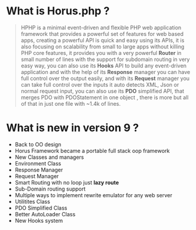 What is Horus.php ?
=======
<p class="lead"><blockquote>
    HPHP is a minimal event-driven and flexible PHP web application framework that provides a powerful set of features for web based apps,
    creating a powerful API is quick and easy using its APIs, it is also focusing on scalability from small to large apps
    without killing PHP core features, it provides you with a very powerful <strong>Router</strong> in small number of lines
    with the support for subdomain routing in very easy way, you can also use its <strong>Hooks</strong> API to build
    any event-driven application and with the help of its <strong>Response</strong> manager you can have full control
    over the output easily, and with its <strong>Request</strong> manager you can take full control over the inputs
    it auto detects XML, Json or normal request input, you can also use its <strong>PDO</strong> simplified API, that merges PDO with PDOStatement in one object
    , there is more but all of that in just one file with ~1.4k of lines.
</blockquote></p>

What is new in version 9 ?
=======
- Back to OO design  
- Horus Framework became a portable full stack oop framework  
- New Classes and managers  
- Environment Class  
- Response Manager  
- Request Manager  
- Smart Routing with no loop just **lazy route**  
- Sub-Domain routing support   
- Multiple ways to implement rewrite emulator for any web server  
- Utilitites Class  
- PDO Simplified Class  
- Better AutoLoader Class  
- New Hooks system  
